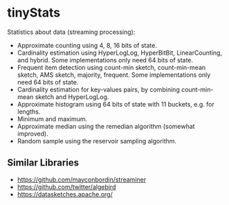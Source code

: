 # tinyStats

Statistics about data (streaming processing):

* Approximate counting using 4, 8, 16 bits of state.
* Cardinality estimation using HyperLogLog, HyperBitBit, LinearCounting, and hybrid. Some implementations only need 64 bits of state.
* Frequent item detection using count-min sketch, count-min-mean sketch, AMS sketch, majority, frequent. Some implementations only need 64 bits of state.
* Cardinality estimation for key-values pairs, by combining count-min-mean sketch and HyperLogLog.
* Approximate histogram using 64 bits of state with 11 buckets, e.g. for lengths.
* Minimum and maximum.
* Approximate median using the remedian algorithm (somewhat improved).
* Random sample using the reservoir sampling algorithm.

## Similar Libraries

* https://github.com/mayconbordin/streaminer
* https://github.com/twitter/algebird
* https://datasketches.apache.org/
